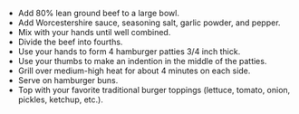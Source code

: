 - Add 80% lean ground beef to a large bowl.
- Add Worcestershire sauce, seasoning salt, garlic powder, and pepper.
- Mix with your hands until well combined.
- Divide the beef into fourths.
- Use your hands to form 4 hamburger patties 3/4 inch thick.
- Use your thumbs to make an indention in the middle of the patties.
- Grill over medium-high heat for about 4 minutes on each side.
- Serve on hamburger buns.
- Top with your favorite traditional burger toppings (lettuce, tomato, onion, pickles, ketchup, etc.).